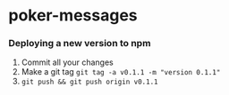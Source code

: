 # poker-messages

### Deploying a new version to npm

1. Commit all your changes
2. Make a git tag `git tag -a v0.1.1 -m "version 0.1.1"`
3. `git push && git push origin v0.1.1`

